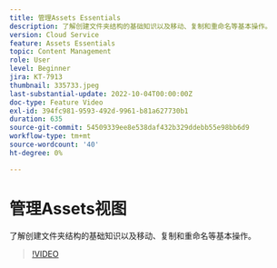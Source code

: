 ```yaml
---
title: 管理Assets Essentials
description: 了解创建文件夹结构的基础知识以及移动、复制和重命名等基本操作。
version: Cloud Service
feature: Assets Essentials
topic: Content Management
role: User
level: Beginner
jira: KT-7913
thumbnail: 335733.jpeg
last-substantial-update: 2022-10-04T00:00:00Z
doc-type: Feature Video
exl-id: 394fc981-9593-492d-9961-b81a627730b1
duration: 635
source-git-commit: 54509339ee8e538daf432b329ddebb55e98bb6d9
workflow-type: tm+mt
source-wordcount: '40'
ht-degree: 0%

---
```


# 管理Assets视图

了解创建文件夹结构的基础知识以及移动、复制和重命名等基本操作。

>[!VIDEO](https://video.tv.adobe.com/v/335733?quality=12&learn=on)
